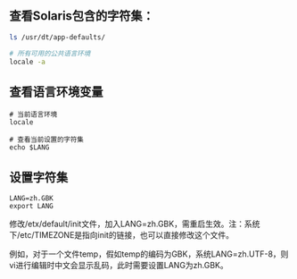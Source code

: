 ## 查看Solaris包含的字符集：

```bash
ls /usr/dt/app-defaults/

# 所有可用的公共语言环境
locale -a
```

## 查看语言环境变量

```shell
# 当前语言环境
locale  

# 查看当前设置的字符集
echo $LANG 
```

## 设置字符集

```basah
LANG=zh.GBK
export LANG
```



修改/etx/default/init文件，加入LANG=zh.GBK，需重启生效。注：系统下/etc/TIMEZONE是指向init的链接，也可以直接修改这个文件。



例如，对于一个文件temp，假如temp的编码为GBK，系统LANG=zh.UTF-8，则vi进行编辑时中文会显示乱码，此时需要设置LANG为zh.GBK。


